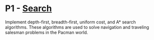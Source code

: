 # P1 - [Search](http://inst.eecs.berkeley.edu/~cs188/pacman/search.html)

Implement depth-first, breadth-first, uniform cost, and A* search algorithms. These algorithms are used to solve navigation and traveling salesman problems in the Pacman world.